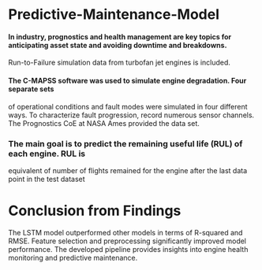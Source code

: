 # Predictive-Maintenance-Model

#### In industry, prognostics and health management are key topics for anticipating asset state and avoiding downtime and breakdowns.
Run-to-Failure simulation data from turbofan jet engines is included.

#### The C-MAPSS software was used to simulate engine degradation. Four separate sets 
of operational conditions and fault modes were simulated in four different ways. To 
characterize fault progression, record numerous sensor channels. The Prognostics CoE 
at NASA Ames provided the data set.

### The main goal is to predict the remaining useful life (RUL) of each engine. RUL is 
equivalent of number of flights remained for the engine after the last data point in the 
test dataset

# Conclusion from Findings

The LSTM model outperformed other models in terms of R-squared and RMSE.
Feature selection and preprocessing significantly improved model performance.
The developed pipeline provides insights into engine health monitoring and predictive maintenance.
